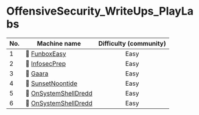 # OffensiveSecurity_WriteUps_PlayLabs

| No.  | Machine name                                                                          |  Difficulty (community)  |
| ---- | ------------------------------------------------------------------------------------- | :-----------------------:|
| 1    | 📗 [FunboxEasy](../main/FunboxEasy-room/FunboxEasy-room.md)                           | Easy                     |
| 2    | 📗 [InfosecPrep](../main/InfosecPrep-room/InfosecPrep-room.md)                        | Easy                     |
| 3    | 📗 [Gaara](../main/Gaara-room/Gaara-room.md)                                          | Easy                     |
| 4    | 📗 [SunsetNoontide](../main/SunsetNoontide-room/SunsetNoontide-room.md)               | Easy                     |
| 5    | 📗 [OnSystemShellDredd](../main/OnSystemShellDredd-room/OnSystemShellDredd-room.md)   | Easy                     |
| 6    | 📗 [OnSystemShellDredd](../main/FunboxRookie-room/FunboxRookie-room.md)               | Easy                     |


